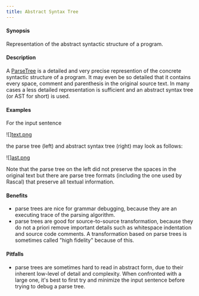 ```yaml
---
title: Abstract Syntax Tree
---
```


#### Synopsis

Representation of the abstract syntactic structure of a program.

#### Description

A [ParseTree](../../Rascalopedia/ParseTree) is a detailed and very precise represention of the concrete syntactic structure of a program.
It may even be so detailed that it contains every space, comment and parenthesis in the original source text.
In many cases a less detailed representation is sufficient and an abstract syntax tree (or AST for short) is used.

#### Examples

For the input sentence

![][text.png](/assets/Rascalopedia/ParseTree/example-text.png)

the parse tree (left) and abstract syntax tree (right) may look as follows:

![][ast.png](/assets/Rascalopedia/AbstractSyntaxTree/parse-ast.png)

Note that the parse tree on the left did not preserve the spaces in the original text but there
are parse tree formats (including the one used by Rascal) that preserve all textual information.

#### Benefits

* parse trees are nice for grammar debugging, because they are an executing trace of the parsing algorithm.
* parse trees are good for source-to-source transformation, because they do not a priori remove important details such as whitespace indentation and source code comments. A transformation based on parse trees is sometimes called "high fidelity" because of this.

#### Pitfalls

* parse trees are sometimes hard to read in abstract form, due to their inherent low-level of detail and complexity. When confronted with a large one, it's best to first try and minimize the input sentence before trying to debug a parse tree.

